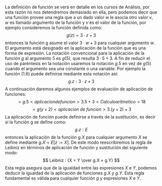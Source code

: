 La definición de función se verá en detalle en los cursos de Análisis, por esta razón no nos detendremos demasiado en ella, pero podemos decir que una función provee una regla que a un dado valor $w$ le asocia otro valor $v$, $w$ es llamado argumento de la función y $v$ es el valor de la función, por ejemplo consideremos la función definida como:
$$
g (z) = 3 · z + 3
$$
entonces la función g asume el valor $3 · w + 3$ para cualquier argumento $w$. El argumento está designado en la aplicación de la función que es una forma de expresión. La notación convencional para la aplicación de la función $g$ al argumento $5$ es $g (5)$, que resulta $3 · 5 + 3$. A fin de reducir el uso de paréntesis en la notación usaremos la notación $g.5$ en vez de $g (5)$ cuando el argumento sea una constante o una variable. Por ejemplo la función (1.6) puede definirse mediante esta notación así:
$$
g.z : 3 · z + 3
$$
A continuación daremos algunos ejemplos de evaluación de aplicación de funciones:
$$
= g.5 <aplicacion de funcion> 3.5+3 <Calculo aritmetico> 18
$$
$$
= g (y+2) <aplicacion\ de\ funcion> 3.(y+2)+3
$$
 La aplicación de función puede definirse a través de la sustitución, es decir si la función g se define como:
 $$ g.z : E $$
 entonces la aplicación de la función $g.X$ para cualquier argumento $X$ se define mediante $g.X = E [z := X]$. De este modo reescribiremos la regla de Leibniz en términos de aplicación de función y sustitución del siguiente modo:
 $$
Leibniz : {X = Y \over g.X = g.Y}
$$
Esta regla asegura que de la igualdad entre las expresiones $X$ e $Y$, podemos deducir la igualdad de la aplicación de funciones $g.X$ y $g.Y$. Esta regla fundamental es válida para cualquier función $g$ y expresiones $X$ e $Y$.